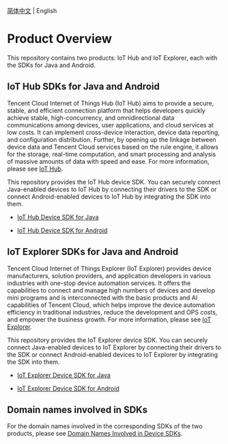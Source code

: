 [简体中文](https://github.com/tencentyun/iot-device-java) | English

# Product Overview

This repository contains two products: IoT Hub and IoT Explorer, each with the SDKs for Java and Android.

## IoT Hub SDKs for Java and Android

Tencent Cloud Internet of Things Hub (IoT Hub) aims to provide a secure, stable, and efficient connection platform that helps developers quickly achieve stable, high-concurrency, and omnidirectional data communications among devices, user applications, and cloud services at low costs. It can implement cross-device interaction, device data reporting, and configuration distribution. Further, by opening up the linkage between device data and Tencent Cloud services based on the rule engine, it allows for the storage, real-time computation, and smart processing and analysis of massive amounts of data with speed and ease. For more information, please see [IoT Hub](https://cloud.tencent.com/document/product/634).

This repository provides the IoT Hub device SDK. You can securely connect Java-enabled devices to IoT Hub by connecting their drivers to the SDK or connect Android-enabled devices to IoT Hub by integrating the SDK into them.

* [IoT Hub Device SDK for Java](hub/hub-device-java/docs/en)

* [IoT Hub Device SDK for Android](hub/hub-device-android/docs/en)

## IoT Explorer SDKs for Java and Android

Tencent Cloud Internet of Things Explorer (IoT Explorer) provides device manufacturers, solution providers, and application developers in various industries with one-stop device automation services. It offers the capabilities to connect and manage high numbers of devices and develop mini programs and is interconnected with the basic products and AI capabilities of Tencent Cloud, which helps improve the device automation efficiency in traditional industries, reduce the development and OPS costs, and empower the business growth. For more information, please see [IoT Explorer](https://cloud.tencent.com/document/product/1081).

This repository provides the IoT Explorer device SDK. You can securely connect Java-enabled devices to IoT Explorer by connecting their drivers to the SDK or connect Android-enabled devices to IoT Explorer by integrating the SDK into them.

* [IoT Explorer Device SDK for Java](explorer/explorer-device-java/docs/en)

* [IoT Explorer Device SDK for Android](explorer/explorer-device-android/docs/en)

## Domain names involved in SDKs

For the domain names involved in the corresponding SDKs of the two products, please see [Domain Names Involved in Device SDKs](https://github.com/tencentyun/iot-device-java/wiki/Device-SDK涉及的域名).
